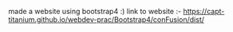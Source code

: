 made a website using bootstrap4 :)
link to website :-
https://capt-titanium.github.io/webdev-prac/Bootstrap4/conFusion/dist/
